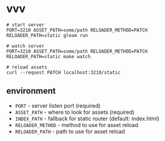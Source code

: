 # vvv

    # start server
    PORT=3210 ASSET_PATH=some/path RELOADER_METHOD=PATCH RELOADER_PATH=static gleam run

    # watch server
    PORT=3210 ASSET_PATH=some/path RELOADER_METHOD=PATCH RELOADER_PATH=static make watch

    # reload assets
    curl --request PATCH localhost:3210/static

## environment

- `PORT` - server listen port (required)
- `ASSET_PATH` - where to look for assets (required)
- `INDEX_PATH` - fallback for static router (default: index.html)
- `RELOADER_METHOD` - method to use for asset reload
- `RELOADER_PATH` - path to use for asset reload
